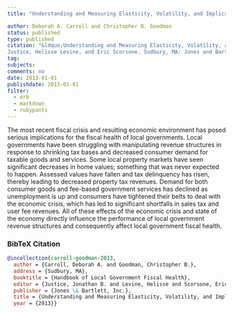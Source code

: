 ```yaml
---
title: "Understanding and Measuring Elasticity, Volatility, and Implications for Local Government Fiscal Health"

author: Deborah A. Carroll and Christopher B. Goodman
status: published
type: published
citation: "&ldquo;Understanding and Measuring Elasticity, Volatility, and Implications for Local Government Fiscal Health&rdquo; <em>Handbook of Local Government Fiscal Health</em>, edited by Jonathan B.
Justice, Helisse Levine, and Eric Scorsone. Sudbury, MA: Jones and Bartlett, Inc."
tag:
subjects:
comments: no
date: 2013-01-01
publishdate: 2013-01-01
filter:
  - erb
  - markdown
  - rubypants
---
```


The most recent fiscal crisis and resulting economic environment has posed serious implications for the fiscal health of local governments. Local governments have been struggling with manipulating revenue structures in response to shrinking tax bases and decreased consumer demand for taxable goods and services. Some local property markets have seen significant decreases in home values; something that was never expected to happen. Assessed values have fallen and tax delinquency has risen, thereby leading to decreased property tax revenues. Demand for both consumer goods and fee-based government services has declined as unemployment is up and consumers have tightened their belts to deal with the economic crisis, which has led to significant shortfalls in sales tax and user fee revenues. All of these effects of the economic crisis and state of the economy directly influence the performance of local government revenue structures and consequently affect local government fiscal health.

### BibTeX Citation
```bib
@incollection{carroll-goodman-2013,
  author = {Carroll, Deborah A. and Goodman, Christopher B.},
  address = {Sudbury, MA},
  booktitle = {Handbook of Local Government Fiscal Health},
  editor = {Justice, Jonathan B. and Levine, Helisse and Scorsone, Eric},
  publisher = {Jones \& Bartlett, Inc.},
  title = {Understanding and Measuring Elasticity, Volatility, and Implications for Local Government Fiscal Health},
  year = {2013}}
```
